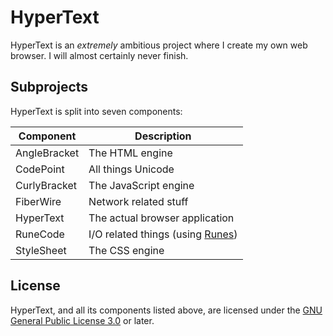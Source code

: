 # HyperText

HyperText is an _extremely_ ambitious project where I create my own web browser.
I will almost certainly never finish.

## Subprojects

HyperText is split into seven components:

| Component    | Description
|--------------|-------------------------------
| AngleBracket | The HTML engine
| CodePoint    | All things Unicode
| CurlyBracket | The JavaScript engine
| FiberWire    | Network related stuff
| HyperText    | The actual browser application
| RuneCode     | I/O related things (using [Runes](https://docs.microsoft.com/en-us/dotnet/api/system.text.rune?view=net-6.0))
| StyleSheet   | The CSS engine

## License

HyperText, and all its components listed above, are licensed under the
[GNU General Public License 3.0](https://www.gnu.org/licenses/gpl-3.0.en.html)
or later.
